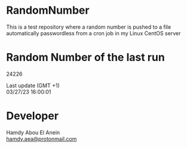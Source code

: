 # RandomNumber    
This is a test repository where a random number is pushed to a file automatically passwordless from a cron job in my Linux CentOS server    
# Random Number of the last run   
24226
      
Last update (GMT +1)    
03/27/23 16:00:01
# Developer    
Hamdy Abou El Anein   
hamdy.aea@protonmail.com
